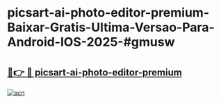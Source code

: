 # picsart-ai-photo-editor-premium-Baixar-Gratis-Ultima-Versao-Para-Android-IOS-2025-#gmusw

# <h2><a href="https://ainizakaria.my?title=picsart-ai-photo-editor-premium&ref=22M">🔗👉 🔴 picsart-ai-photo-editor-premium</a></h2>

[![acn](https://github.com/user-attachments/assets/0f9c940e-d8b0-45ae-aac7-cd30a18b3e1c)](https://ainizakaria.my?title=picsart-ai-photo-editor-premium&ref=22M)

